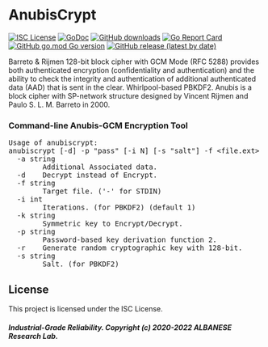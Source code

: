 # AnubisCrypt
[![ISC License](http://img.shields.io/badge/license-ISC-blue.svg)](https://github.com/pedroalbanese/anubiscrypt/blob/master/LICENSE.md) 
[![GoDoc](https://godoc.org/github.com/pedroalbanese/anubiscrypt?status.png)](http://godoc.org/github.com/pedroalbanese/anubiscrypt)
[![GitHub downloads](https://img.shields.io/github/downloads/pedroalbanese/anubiscrypt/total.svg?logo=github&logoColor=white)](https://github.com/pedroalbanese/anubiscrypt/releases)
[![Go Report Card](https://goreportcard.com/badge/github.com/pedroalbanese/anubiscrypt)](https://goreportcard.com/report/github.com/pedroalbanese/anubiscrypt)
[![GitHub go.mod Go version](https://img.shields.io/github/go-mod/go-version/pedroalbanese/anubiscrypt)](https://golang.org)
[![GitHub release (latest by date)](https://img.shields.io/github/v/release/pedroalbanese/anubiscrypt)](https://github.com/pedroalbanese/anubiscrypt/releases)  

Barreto & Rijmen 128-bit block cipher with GCM Mode (RFC 5288) provides both authenticated encryption (confidentiality and authentication) and the ability to check the integrity and authentication of additional authenticated data (AAD) that is sent in the clear. Whirlpool-based PBKDF2. Anubis is a block cipher with SP-network structure designed by Vincent Rijmen and Paulo S. L. M. Barreto in 2000.

### Command-line Anubis-GCM Encryption Tool
<pre>Usage of anubiscrypt:
anubiscrypt [-d] -p "pass" [-i N] [-s "salt"] -f &lt;file.ext&gt;
  -a string
        Additional Associated data.
  -d    Decrypt instead of Encrypt.
  -f string
        Target file. ('-' for STDIN)
  -i int
        Iterations. (for PBKDF2) (default 1)
  -k string
        Symmetric key to Encrypt/Decrypt.
  -p string
        Password-based key derivation function 2.
  -r    Generate random cryptographic key with 128-bit.
  -s string
        Salt. (for PBKDF2)</pre>

## License

This project is licensed under the ISC License.

##### Industrial-Grade Reliability. Copyright (c) 2020-2022 ALBANESE Research Lab.
